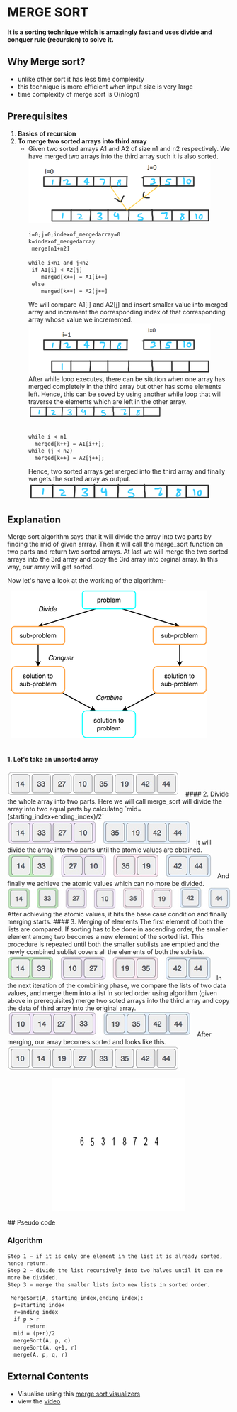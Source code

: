 # MERGE SORT
**It is a sorting technique which is amazingly fast and uses divide and conquer rule (recursion) to solve it.**
## Why Merge sort?
- unlike other sort it has less time complexity
- this technique is more efficient when input size is very large
- time complexity of merge sort is O(nlogn)

## Prerequisites
1. **Basics of recursion**
2. **To merge two sorted arrays into third array**
   - Given two sorted arrays A1 and A2 of size n1 and n2 respectively. We have merged two arrays into the third array such it is also sorted.
      <img src="1/array 1.png">  
      ```
      i=0;j=0;indexof_mergedarray=0 
      k=indexof_mergedarray
       merge[n1+n2]
  
      while i<n1 and j<n2 
       if A1[i] < A2[j]
          merged[k++] = A1[i++] 
       else
          merged[k++] = A2[j++] 
        ```
      We will compare A1[i] and A2[j] and insert smaller value into merged array and increment the corresponding index of that corresponding array whose value we incremented.
      <img src="1/2.png">  
      After while loop executes, there can be sitution when one array has merged completely in the third array but other has some elements left. Hence, this can be soved by using another while loop that will traverse the elements which are left in the other array. 
      &nbsp;
      <img src="1/array 2.png">  
      &nbsp;
      ``` 
      while i < n1 
        merged[k++] = A1[i++]; 
      while (j < n2) 
        merged[k++] = A2[j++];
        ```
        Hence, two sorted arrays get merged into the third array and finally we gets the sorted array as output.
       <img src="1/array 3.png"> 
## Explanation
Merge sort algorithm says that it will divide the array into two parts by finding the mid of given arrray. Then it will call the merge_sort function on two parts and return two sorted arrays. At last we will merge the two sorted arrays into the 3rd array and copy the 3rd array into orginal array. In this way, our array will get sorted.

Now let's have a look at the working of the algorithm:-

&nbsp;
<img src="1/4.png">  
&nbsp;
#### 1. Let's take an unsorted array
<img src="1/solve 1.jpg">  
&nbsp;
#### 2. Divide the whole array into two parts. Here we will call merge_sort will divide the array into two equal parts by calculatng `mid=(starting_index+ending_index)/2` 
&nbsp;
<img src="1/solve 2.jpg"> 
&nbsp;
It will divide the array into two parts until the atomic values are obtained.
&nbsp;
<img src="1/solve 3.jpg"> 
&nbsp;
And finally we achieve the atomic values which can no more be divided.
&nbsp;
<img src="1/solve 4.jpg"> 
After achieving the atomic values, it hits the base case condition and finally merging starts.
#### 3. Merging of elements
The first element of both the lists are compared. If sorting has to be done in ascending order, the smaller element among two becomes a new element of the sorted list. This procedure is repeated until both the smaller sublists are emptied and the newly combined sublist covers all the elements of both the sublists.
&nbsp;
<img src="1/solve 5.jpg"> 
&nbsp;
In the next iteration of the combining phase, we compare the lists of two data values, and merge them into a list in sorted order using algorithm (given above in prerequisites) merge two soted arrays into the third array and copy the data of third array into the original array.
&nbsp;
<img src="1/solve 6.jpg"> 
&nbsp;
After merging, our array becomes sorted and looks like this.
&nbsp;
<img src="1/solve 7.jpg"> 
&nbsp;
<p align="center">
<img src="1/an.gif" width="300" height="300" />
</p>
## Pseudo code

### Algorithm
```
Step 1 − if it is only one element in the list it is already sorted, hence return.
Step 2 − divide the list recursively into two halves until it can no more be divided.
Step 3 − merge the smaller lists into new lists in sorted order.
```
  ```
   MergeSort(A, starting_index,ending_index):
    p=starting_index
    r=ending_index
    if p > r 
        return
    mid = (p+r)/2
    mergeSort(A, p, q)
    mergeSort(A, q+1, r)
    merge(A, p, q, r)
  ```
 ## External Contents
 - Visualise using this [merge sort visualizers](https://www.hackerearth.com/practice/algorithms/sorting/merge-sort/visualize/)
 - view the [video](https://www.youtube.com/watch?v=TzeBrDU-JaY)

